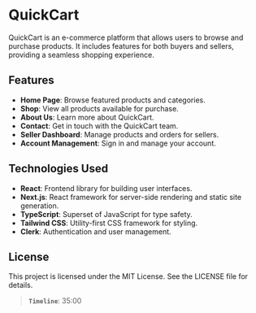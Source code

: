 # QuickCart

QuickCart is an e-commerce platform that allows users to browse and purchase products. It includes features for both buyers and sellers, providing a seamless shopping experience.

## Features

- **Home Page**: Browse featured products and categories.
- **Shop**: View all products available for purchase.
- **About Us**: Learn more about QuickCart.
- **Contact**: Get in touch with the QuickCart team.
- **Seller Dashboard**: Manage products and orders for sellers.
- **Account Management**: Sign in and manage your account.

## Technologies Used

- **React**: Frontend library for building user interfaces.
- **Next.js**: React framework for server-side rendering and static site generation.
- **TypeScript**: Superset of JavaScript for type safety.
- **Tailwind CSS**: Utility-first CSS framework for styling.
- **Clerk**: Authentication and user management.

## License

This project is licensed under the MIT License. See the LICENSE file for details.

> **`Timeline`**: 35:00
